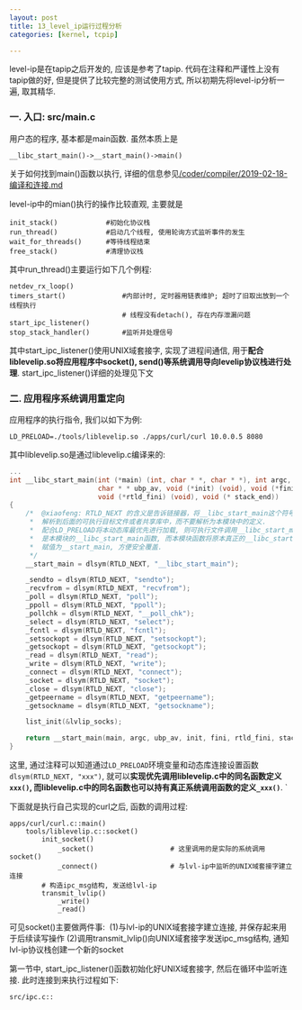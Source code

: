 ```yaml
---
layout: post
title: 13_level_ip运行过程分析
categories: [kernel, tcpip]

---
```


level-ip是在tapip之后开发的, 应该是参考了tapip. 代码在注释和严谨性上没有tapip做的好, 但是提供了比较完整的测试使用方式, 所以初期先将level-ip分析一遍, 取其精华.

### 一. 入口: src/main.c

用户态的程序, 基本都是main函数. 虽然本质上是

```
__libc_start_main()->__start_main()->main()
```

关于如何找到main()函数以执行, 详细的信息参见[/coder/compiler/2019-02-18-编译和连接.md]()

level-ip中的mian()执行的操作比较直观, 主要就是

```shell
init_stack()			#初始化协议栈
run_thread()			#启动几个线程, 使用轮询方式监听事件的发生
wait_for_threads()		#等待线程结束
free_stack()			#清理协议栈
```

其中run_thread()主要运行如下几个例程:

```shell
netdev_rx_loop()
timers_start()				#内部计时, 定时器用链表维护; 超时了旧取出放到一个线程执行
							# 线程没有detach(), 存在内存泄漏问题
start_ipc_listener()
stop_stack_handler()		#监听并处理信号
```

其中start_ipc_listener()使用UNIX域套接字, 实现了进程间通信, 用于**配合liblevelip.so将应用程序中socket(), send()等系统调用导向levelip协议栈进行处理**. start_ipc_listener()详细的处理见下文

### 二. 应用程序系统调用重定向

应用程序的执行指令, 我们以如下为例:

```shell
LD_PRELOAD=./tools/liblevelip.so ./apps/curl/curl 10.0.0.5 8080
```

其中liblevelip.so是通过liblevelip.c编译来的:

```c
...
int __libc_start_main(int (*main) (int, char * *, char * *), int argc,
                      char * * ubp_av, void (*init) (void), void (*fini) (void),
                      void (*rtld_fini) (void), void (* stack_end))
{
	/*	@xiaofeng: RTLD_NEXT 的含义是告诉链接器，将__libc_start_main这个符号的定义
	 *	解析到后面的可执行目标文件或者共享库中，而不要解析为本模块中的定义.
	 *	配合LD_PRELOAD将本动态库最优先进行加载, 则可执行文件调用__libc_start_main将
	 *	是本模块的__libc_start_main函数, 而本模块函数将原本真正的__libc_start_main
	 *	赋值为__start_main, 方便安全覆盖.
	 */
    __start_main = dlsym(RTLD_NEXT, "__libc_start_main");

    _sendto = dlsym(RTLD_NEXT, "sendto");
    _recvfrom = dlsym(RTLD_NEXT, "recvfrom");
    _poll = dlsym(RTLD_NEXT, "poll");
    _ppoll = dlsym(RTLD_NEXT, "ppoll");
    _pollchk = dlsym(RTLD_NEXT, "__poll_chk");
    _select = dlsym(RTLD_NEXT, "select");
    _fcntl = dlsym(RTLD_NEXT, "fcntl");
    _setsockopt = dlsym(RTLD_NEXT, "setsockopt");
    _getsockopt = dlsym(RTLD_NEXT, "getsockopt");
    _read = dlsym(RTLD_NEXT, "read");
    _write = dlsym(RTLD_NEXT, "write");
    _connect = dlsym(RTLD_NEXT, "connect");
    _socket = dlsym(RTLD_NEXT, "socket");
    _close = dlsym(RTLD_NEXT, "close");
    _getpeername = dlsym(RTLD_NEXT, "getpeername");
    _getsockname = dlsym(RTLD_NEXT, "getsockname");

    list_init(&lvlip_socks);

    return __start_main(main, argc, ubp_av, init, fini, rtld_fini, stack_end);
}
```

这里, 通过注释可以知道通过`LD_PRELOAD`环境变量和动态库连接设置函数`dlsym(RTLD_NEXT, "xxx")`, 就可以**实现优先调用liblevelip.c中的同名函数定义`xxx()`, 而liblevelip.c中的同名函数也可以持有真正系统调用函数的定义`_xxx()`**. `

下面就是执行自己实现的curl之后, 函数的调用过程:

```shell
apps/curl/curl.c::main()
	tools/liblevelip.c::socket()
		init_socket()
			_socket()					# 这里调用的是实际的系统调用socket()
			_connect()					# 与lvl-ip中监听的UNIX域套接字建立连接
		# 构造ipc_msg结构, 发送给lvl-ip
		transmit_lvlip()
			_write()
			_read()
```

可见socket()主要做两件事: 
​	(1)与lvl-ip的UNIX域套接字建立连接, 并保存起来用于后续读写操作
​	(2)调用transmit_lvlip()向UNIX域套接字发送ipc_msg结构, 通知lvl-ip协议栈创建一个新的socket

第一节中, start_ipc_listener()函数初始化好UNIX域套接字, 然后在循环中监听连接. 此时连接到来执行过程如下:

```shell
src/ipc.c::
```


